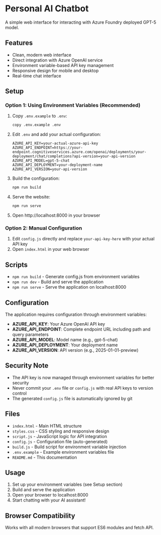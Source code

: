 # Personal AI Chatbot

A simple web interface for interacting with Azure Foundry deployed GPT-5 model.

## Features

- Clean, modern web interface
- Direct integration with Azure OpenAI service
- Environment variable-based API key management
- Responsive design for mobile and desktop
- Real-time chat interface

## Setup

### Option 1: Using Environment Variables (Recommended)

1. Copy `.env.example` to `.env`:
   ```bash
   copy .env.example .env
   ```

2. Edit `.env` and add your actual configuration:
   ```
   AZURE_API_KEY=your-actual-azure-api-key
   AZURE_API_ENDPOINT=https://your-endpoint.cognitiveservices.azure.com/openai/deployments/your-deployment/chat/completions?api-version=your-api-version
   AZURE_API_MODEL=gpt-5-chat
   AZURE_API_DEPLOYMENT=your-deployment-name
   AZURE_API_VERSION=your-api-version
   ```

3. Build the configuration:
   ```bash
   npm run build
   ```

4. Serve the website:
   ```bash
   npm run serve
   ```

5. Open http://localhost:8000 in your browser

### Option 2: Manual Configuration

1. Edit `config.js` directly and replace `your-api-key-here` with your actual API key
2. Open `index.html` in your web browser

## Scripts

- `npm run build` - Generate config.js from environment variables
- `npm run dev` - Build and serve the application
- `npm run serve` - Serve the application on localhost:8000

## Configuration

The application requires configuration through environment variables:
- **AZURE_API_KEY**: Your Azure OpenAI API key
- **AZURE_API_ENDPOINT**: Complete endpoint URL including path and query parameters
- **AZURE_API_MODEL**: Model name (e.g., gpt-5-chat)
- **AZURE_API_DEPLOYMENT**: Your deployment name
- **AZURE_API_VERSION**: API version (e.g., 2025-01-01-preview)

## Security Note

- The API key is now managed through environment variables for better security
- Never commit your `.env` file or `config.js` with real API keys to version control
- The generated `config.js` file is automatically ignored by git

## Files

- `index.html` - Main HTML structure
- `styles.css` - CSS styling and responsive design
- `script.js` - JavaScript logic for API integration
- `config.js` - Configuration file (auto-generated)
- `build.js` - Build script for environment variable injection
- `.env.example` - Example environment variables file
- `README.md` - This documentation

## Usage

1. Set up your environment variables (see Setup section)
2. Build and serve the application
3. Open your browser to localhost:8000
4. Start chatting with your AI assistant!

## Browser Compatibility

Works with all modern browsers that support ES6 modules and fetch API.